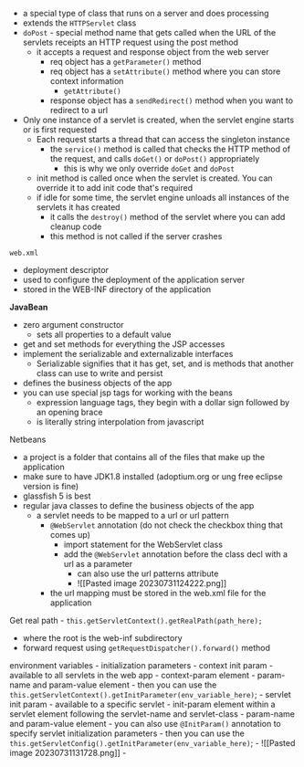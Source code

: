  - a special type of class that runs on a server and does processing
 - extends the `HTTPServlet` class
 - `doPost` - special method name that gets called when the URL of the servlets receipts an HTTP request using the post method
	 - it accepts a request and response object from the web server
		 - req object has a `getParameter()` method
		 - req object has a `setAttribute()` method where you can store context information
			 - `getAttribute()`
		 - response object has a `sendRedirect()` method when you want to redirect to a url
 - Only one instance of a servlet is created, when the servlet engine starts or is first requested
	 - Each request starts a thread that can access the singleton instance
		 - the `service()` method is called that checks the HTTP method of the request, and calls `doGet()` or `doPost()` appropriately
			 - this is why we only override `doGet` and `doPost`
	 - init method is called once when the servlet is created. You can override it to add init code that's required
	 - if idle for some time, the servlet engine unloads all instances of the servlets it has created
		 - it calls the `destroy()` method of the servlet where you can add cleanup code
		 - this method is not called if the server crashes

`web.xml`
 - deployment descriptor
 - used to configure the deployment of the application server
 - stored in the WEB-INF directory of the application

**JavaBean**
 - zero argument constructor
	 - sets all properties to a default value
 - get and set methods for everything the JSP accesses
 - implement the serializable and externalizable interfaces
	 - Serializable signifies that it has get, set, and is methods that another class can use to write and persist
 - defines the business objects of the app
 - you can use special jsp tags for working with the beans
	 - expression language tags, they begin with a dollar sign followed by an opening brace
	 - is literally string interpolation from javascript

Netbeans
 - a project is a folder that contains all of the files that make up the application
 - make sure to have JDK1.8 installed (adoptium.org or ung free eclipse version is fine)
 - glassfish 5 is best
 - regular java classes to define the business objects of the app
	 - a servlet needs to be mapped to a url or url pattern
		 - `@WebServlet` annotation (do not check the checkbox thing that comes up)
			 - import statement for the WebServlet class
			 - add the `@WebServlet` annotation before the class decl with a url as a parameter
				 - can also use the url patterns attribute
				 - ![[Pasted image 20230731124222.png]]
		 - the url mapping must be stored in the web.xml file for the application

Get real path - `this.getServletContext().getRealPath(path_here);`
 - where the root is the web-inf subdirectory
 - forward request using `getRequestDispatcher().forward()` method

environment variables - initialization parameters
	- context init param - available to all servlets in the web app
		 - context-param element
			 - param-name and param-value element
		 - then you can use the `this.getServletContext().getInitParameter(env_variable_here)`;
	 - servlet init param - available to a specific servlet
		 - init-param element within a servlet element following the servlet-name and servlet-class
			 - param-name and param-value element
		 - you can also use `@InitParam()` annotation to specify servlet initialization parameters
		 - then you can use the `this.getServletConfig().getInitParameter(env_variable_here)`;
	   - ![[Pasted image 20230731131728.png]]
	   - 